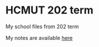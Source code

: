# HCMUT 202 term

My school files from 202 term

My notes are available [here](https://1drv.ms/u/s!AqyplG0UHRyG3BiNIqjIPzF8zQmT)
